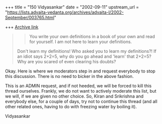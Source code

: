 +++
title = "150 Vidyasankar"
date = "2002-09-11"
upstream_url = "https://lists.advaita-vedanta.org/archives/advaita-l/2002-September/003765.html"

+++
[Archive link](https://lists.advaita-vedanta.org/archives/advaita-l/2002-September/003765.html)

>> You write your
>>own definitions in a book of your own and read for
>>yourself. I am not here to learn your definitions.
>
>Don't learn my definitions! Who asked you to learn my definitions?! If an
>idiot says 2+2=5, why do you go ahead and 'learn' that 2+2=5? Why are you
>scared of even clearing his doubts?

Okay. Here is where we moderators step in and request everybody to stop
this discussion. There is no need to bicker in the above fashion.

This is an ADMIN request, and if not heeded, we will be forced to kill this
thread ourselves. Frankly, we do not want to actively moderate this list,
but we will, if we are given no other choice. So, Kiran and Srikrishna and
everybody else, for a couple of days, try not to continue this thread (and
all other related ones, having to do with freezing water by boiling it).

Vidyasankar

